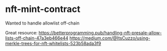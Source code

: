 # nft-mint-contract

Wanted to handle allowlist off-chain

Great resource:
https://betterprogramming.pub/handling-nft-presale-allow-lists-off-chain-47a3eb466e44
https://medium.com/@ItsCuzzo/using-merkle-trees-for-nft-whitelists-523b58ada3f9
